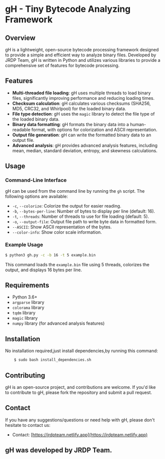 
**gH - Tiny Bytecode Analyzing Framework**
=============================================

**Overview**
------------

gH is a lightweight, open-source bytecode processing framework designed to provide a simple and efficient way to analyze binary files. Developed by JRDP Team, gH is written in Python and utilizes various libraries to provide a comprehensive set of features for bytecode processing.

**Features**
------------

* **Multi-threaded file loading**: gH uses multiple threads to load binary files, significantly improving performance and reducing loading times.
* **Checksum calculation**: gH calculates various checksums (SHA256, MD5, CRC32, and Whirlpool) for the loaded binary data.
* **File type detection**: gH uses the `magic` library to detect the file type of the loaded binary data.
* **Binary data formatting**: gH formats the binary data into a human-readable format, with options for colorization and ASCII representation.
* **Output file generation**: gH can write the formatted binary data to an output file.
* **Advanced analysis**: gH provides advanced analysis features, including mean, median, standard deviation, entropy, and skewness calculations.

**Usage**
-----

### Command-Line Interface

gH can be used from the command line by running the `gh` script. The following options are available:

* `-c`, `--colorize`: Colorize the output for easier reading.
* `-b`, `--bytes-per-line`: Number of bytes to display per line (default: 16).
* `-t`, `--threads`: Number of threads to use for file loading (default: 5).
* `-o`, `--output-file`: Output file path to write byte data in formatted form.
* `--ASCII`: Show ASCII representation of the bytes.
* `--color-info`: Show color scale information.

### Example Usage

```bash
$ python3 gh.py -c -b 16 -t 5 example.bin
```

This command loads the `example.bin` file using 5 threads, colorizes the output, and displays 16 bytes per line.

**Requirements**
------------

* Python 3.6+
* `argparse` library
* `colorama` library
* `tqdm` library
* `magic` library
* `numpy` library (for advanced analysis features)

**Installation**
------------

No installation required,just install dependencies,by running this command:

```bash
    $ sudo bash install_dependencies.sh
```

**Contributing**
------------

gH is an open-source project, and contributions are welcome. If you'd like to contribute to gH, please fork the repository and submit a pull request.


**Contact**
-------

If you have any suggestions/questions or need help with gH, please don't hesitate to contact us:

* Contact: [https://jrdpteam.netlify.app](https://jrdpteam.netlify.app)


## gH was developed by JRDP Team.
